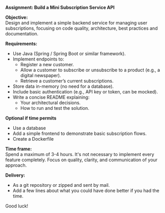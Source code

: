 **Assignment: Build a Mini Subscription Service API**

**Objective:**  
Design and implement a simple backend service for managing user subscriptions, focusing on code quality, architecture, best practices and documentation.

**Requirements:**
- Use Java (Spring / Spring Boot or similar framework).
- Implement endpoints to:
    - Register a new customer.
    - Allow a customer to subscribe or unsubscribe to a product (e.g., a digital newspaper).
    - Retrieve a customer’s current subscriptions.
- Store data in-memory (no need for a database).
- Include basic authentication (e.g., API key or token, can be mocked).
- Write a concise README explaining:
    - Your architectural decisions.
    - How to run and test the solution.

**Optional if time permits**
- Use a database
- Add a simple frontend to demonstrate basic subscription flows.
- Create a Dockerfile

**Time frame:**  
Spend a maximum of 3-4 hours. It's not necessary to implement every feature completely. Focus on quality, clarity, and communication of your approach.

**Delivery:**
- As a git repository or zipped and sent by mail.
- Add a few lines about what you could have done better if you had the time.

Good luck!
